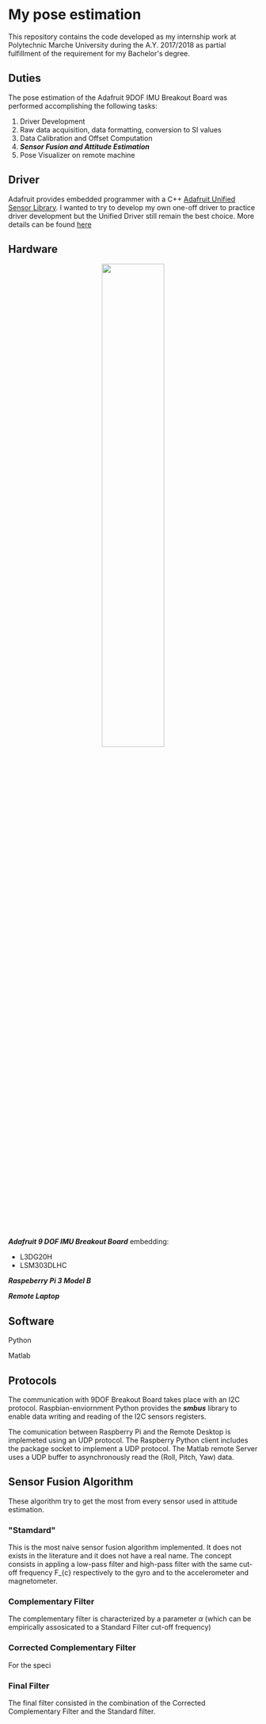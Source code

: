 # My pose estimation
This repository contains the code developed as my internship work at Polytechnic Marche University during the A.Y. 2017/2018 as partial fulfillment of the requirement for my Bachelor's degree.

## Duties

The pose estimation of the Adafruit 9DOF IMU Breakout Board was performed accomplishing the following tasks:

1. Driver Development
2. Raw data acquisition, data formatting, conversion to SI values
3. Data Calibration and Offset Computation
4. ***Sensor Fusion and Attitude Estimation***
5. Pose Visualizer on remote machine

## Driver

Adafruit provides embedded programmer with a C++ [Adafruit Unified Sensor Library](https://github.com/adafruit/Adafruit_Sensor). I wanted to try to develop my own one-off driver to practice driver development but the Unified Driver still remain the best choice. More details can be found [here](https://learn.adafruit.com/using-the-adafruit-unified-sensor-driver/introduction)

## Hardware

<p align="center">
<img src=https://github.com/Acefrrag/My-pose-estimation/assets/59066474/5091b578-ea42-462f-ad95-1bd6ef2f5839 width="50%">
</p>

***Adafruit 9 DOF IMU Breakout Board*** embedding:
* L3DG20H
* LSM303DLHC

***Raspeberry Pi 3 Model B***

***Remote Laptop***

## Software

Python

Matlab

## Protocols

The communication with 9DOF Breakout Board takes place with an I2C protocol. Raspbian-enviornment Python provides the ***smbus*** library to enable data writing and reading of the I2C sensors registers.

The comunication between Raspberry Pi and the Remote Desktop is implemeted using an UDP protocol. The Raspberry Python client includes the package socket to implement a UDP protocol. The Matlab remote Server uses a UDP buffer to asynchronously read the (Roll, Pitch, Yaw) data.

## Sensor Fusion Algorithm

These algorithm try to get the most from every sensor used in attitude estimation.

### "Stamdard"

This is the most naive sensor fusion algorithm implemented. It does not exists in the literature and it does not have a real name. The concept consists in appling a low-pass filter and high-pass filter with the same cut-off frequency F_{c} respectively to the gyro and to the accelerometer and magnetometer.

### Complementary Filter

The complementary filter is characterized by a parameter $\alpha$ (which can be empirically assosicated to a Standard Filter cut-off frequency)

### Corrected Complementary Filter

For the speci

### Final Filter

The final filter consisted in the combination of the Corrected Complementary Filter and the Standard filter.



